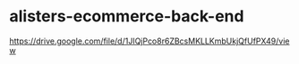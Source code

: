 # alisters-ecommerce-back-end

https://drive.google.com/file/d/1JIQjPco8r6ZBcsMKLLKmbUkjQfUfPX49/view
